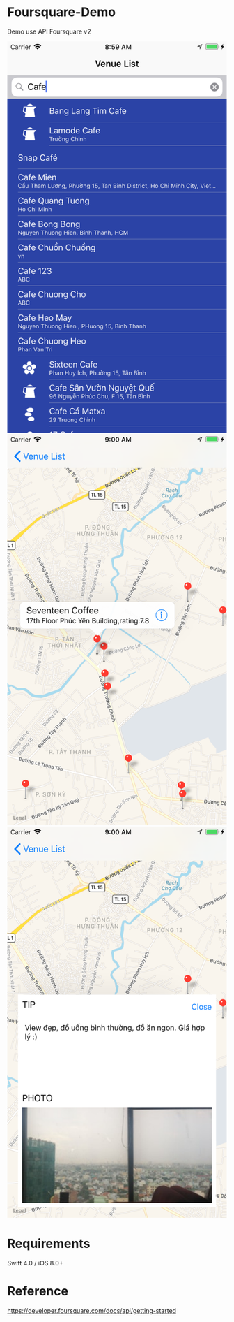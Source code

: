 # Foursquare-Demo
Demo use API Foursquare v2

![Image text](./screenshot1.png)![Image text](./screenshot2.png)![Image text](./screenshot3.png)

# Requirements
Swift 4.0 / iOS 8.0+

# Reference
https://developer.foursquare.com/docs/api/getting-started
